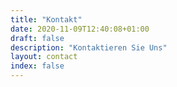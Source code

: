 ```yaml
---
title: "Kontakt"
date: 2020-11-09T12:40:08+01:00
draft: false
description: "Kontaktieren Sie Uns"
layout: contact
index: false
---
```

